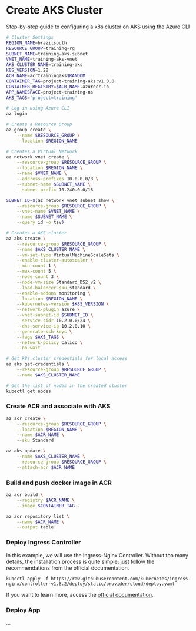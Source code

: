 # Create AKS Cluster
Step-by-step guide to configuring a k8s cluster on AKS using the Azure CLI

```bash
# Cluster Settings
REGION_NAME=brazilsouth
RESOURCE_GROUP=training-rg
SUBNET_NAME=training-aks-subnet
VNET_NAME=training-aks-vnet
AKS_CLUSTER_NAME=training-aks
K8S_VERSION=1.28
ACR_NAME=acrtrainingaks$RANDOM
CONTAINER_TAG=project-training-aks:v1.0.0
CONTAINER_REGISTRY=$ACR_NAME.azurecr.io
APP_NAMESPACE=project-training-ns
AKS_TAGS='project=training'

# Log in using Azure CLI
az login

# Create a Resource Group
az group create \
    --name $RESOURCE_GROUP \
    --location $REGION_NAME

# Creates a Virtual Network
az network vnet create \
    --resource-group $RESOURCE_GROUP \
    --location $REGION_NAME \
    --name $VNET_NAME \
    --address-prefixes 10.0.0.0/8 \
    --subnet-name $SUBNET_NAME \
    --subnet-prefix 10.240.0.0/16

SUBNET_ID=$(az network vnet subnet show \
    --resource-group $RESOURCE_GROUP \
    --vnet-name $VNET_NAME \
    --name $SUBNET_NAME \
    --query id -o tsv)

# Creates a AKS cluster
az aks create \
    --resource-group $RESOURCE_GROUP \
    --name $AKS_CLUSTER_NAME \
    --vm-set-type VirtualMachineScaleSets \
    --enable-cluster-autoscaler \
    --min-count 1 \
    --max-count 5 \
    --node-count 3 \
    --node-vm-size Standard_DS2_v2 \
    --load-balancer-sku standard \
    --enable-addons monitoring \
    --location $REGION_NAME \
    --kubernetes-version $K8S_VERSION \
    --network-plugin azure \
    --vnet-subnet-id $SUBNET_ID \
    --service-cidr 10.2.0.0/24 \
    --dns-service-ip 10.2.0.10 \
    --generate-ssh-keys \
    --tags $AKS_TAGS \
    --network-policy calico \
    --no-wait

# Get k8s cluster credentials for local access
az aks get-credentials \
    --resource-group $RESOURCE_GROUP \
    --name $AKS_CLUSTER_NAME

# Get the list of nodes in the created cluster
kubectl get nodes
```

### Create ACR and associate with AKS


```bash
az acr create \
    --resource-group $RESOURCE_GROUP \
    --location $REGION_NAME \
    --name $ACR_NAME \
    --sku Standard

az aks update \
    --name $AKS_CLUSTER_NAME \
    --resource-group $RESOURCE_GROUP \
    --attach-acr $ACR_NAME
```

### Build and push docker image in ACR

```bash
az acr build \
    --registry $ACR_NAME \
    --image $CONTAINER_TAG .

az acr repository list \
    --name $ACR_NAME \
    --output table
```

### Deploy Ingress Controller
In this example, we will use the Ingress-Nginx Controller. Without too many details, the installation process is quite simple; just follow the recommendations from the official documentation.

```
kubectl apply -f https://raw.githubusercontent.com/kubernetes/ingress-nginx/controller-v1.8.2/deploy/static/provider/cloud/deploy.yaml
```

If you want to learn more, access the [official documentation](https://kubernetes.github.io/ingress-nginx/deploy/).

### Deploy App
...
